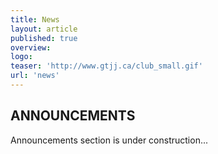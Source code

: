 ```yaml
---
title: News
layout: article
published: true
overview:
logo:
teaser: 'http://www.gtjj.ca/club_small.gif'
url: 'news'
---
```


## ANNOUNCEMENTS

Announcements section is under construction...
